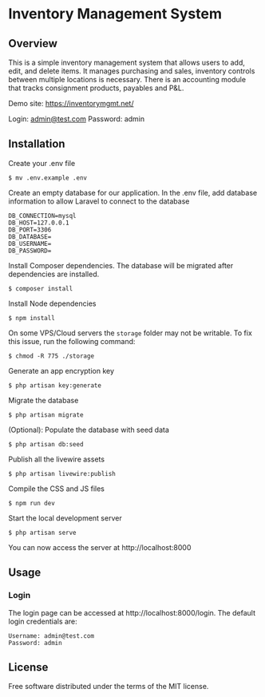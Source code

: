 # Inventory Management System


## Overview

This is a simple inventory management system that allows users to add, edit, and delete items. It manages purchasing and sales, inventory controls between multiple locations is necessary. There is an accounting module that tracks consignment products, payables and P&L.

Demo site: https://inventorymgmt.net/

Login: admin@test.com
Password: admin

## Installation

Create your .env file

    $ mv .env.example .env

Create an empty database for our application. In the .env file, add database information to allow Laravel to connect to the database

    DB_CONNECTION=mysql
    DB_HOST=127.0.0.1
    DB_PORT=3306
    DB_DATABASE=
    DB_USERNAME=
    DB_PASSWORD=

Install Composer dependencies. The database will be migrated after dependencies are installed. 

    $ composer install 

Install Node dependencies

    $ npm install

On some VPS/Cloud servers the `storage` folder may not be writable. To fix this issue, run the following command:

    $ chmod -R 775 ./storage

Generate an app encryption key

    $ php artisan key:generate

Migrate the database

    $ php artisan migrate

(Optional): Populate the database with seed data

    $ php artisan db:seed

Publish all the livewire assets

    $ php artisan livewire:publish

Compile the CSS and JS files

    $ npm run dev

Start the local development server

    $ php artisan serve

You can now access the server at http://localhost:8000

## <a name="usage"></a>Usage

### <a name="login"></a>Login

The login page can be accessed at http://localhost:8000/login. The default login credentials are:

    Username: admin@test.com
    Password: admin


## <a name="license"></a>License

Free software distributed under the terms of the MIT license.
